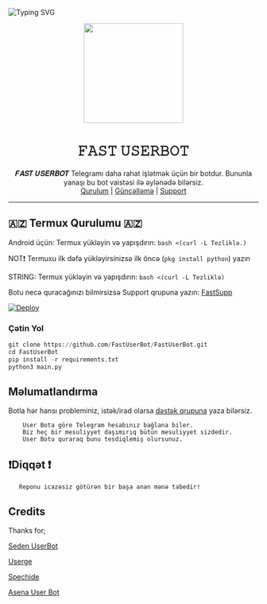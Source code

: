 ![Typing SVG](https://readme-typing-svg.herokuapp.com/?lines=xoş+gəldin+Fast+Reposuna!;👌+reponu+icazəsiz+əkmə+peyser!!;SUPPORT+ÜÇÜN+@KenandiBrat_010!)

<div align="center">
  <img src="https://telegra.ph//file/8288cea06ccd3c20b6273.jpg" width="200" height="200">
  <h1>𝙵𝙰𝚂𝚃 𝚄𝚂𝙴𝚁𝙱𝙾𝚃</h1>
</div>
<p align="center">
    𝑭𝑨𝑺𝑻 𝑼𝑺𝑬𝑹𝑩𝑶𝑻 Telegramı daha rahat işlətmək üçün bir botdur.
    Bununla yanaşı bu bot vaistəsi ilə əylənədə bilərsiz.
    <br>
        <a href="https://t.me/FastQurulum">Qurulum</a> |
        <a href="https://t.me/FastResmi">Güncəlləmə</a> |
        <a href="https://t.me/FastSupp">Support</a>
    <br>
</p>

----

## 🇦🇿 Termux Qurulumu 🇦🇿 ##

Android üçün: Termux yükləyin və yapışdırın: ```bash <(curl -L Tezliklə.)```

NOT❗ Termuxu ilk dəfə yükləyirsinizsə ilk öncə (```pkg install python```) yazın

STRING: Termux yükləyin və yapışdırın: ```bash <(curl -L Tezliklə)```

Botu necə quracağınızı bilmirsizsə Support qrupuna yazın: [FastSupp](https://t.me/FastSupp)

[![Deploy](https://www.herokucdn.com/deploy/button.svg)](https://heroku.com/deploy?template=https://github.com/FastUserBot/FastUserBot)
### Çətin Yol
```python
git clone https://github.com/FastUserBot/FastUserBot.git
cd FastUserBot
pip install -r requirements.txt
python3 main.py
```

## Məlumatlandırma
Botla hər hansı probleminiz, istək/irad olarsa [dəstək qrupuna](https://t.me/FastSupp) yaza bilərsiz.

```
    User Bota göre Telegram hesabınız bağlana biler.
    Biz heç bir mesuliyyet daşımırıq bütün mesuliyyet sizdedir.
    User Botu quraraq bunu tesdiqlemiş olursunuz.
```
## ❗Diqqət ❗ ##
```
   Reponu icazəsiz götürən bir başa anan mənə tabedir!
```
## Credits
Thanks for;

[Seden UserBot](https://github.com/TeamDerUntergang/Telegram-UserBot)

[Userge](https://github.com/UsergeTeam/Userge)

[Spechide](https://github.com/Spechide)

[Asena User Bot](https://github.com/yusufusta/asenauserbot)

